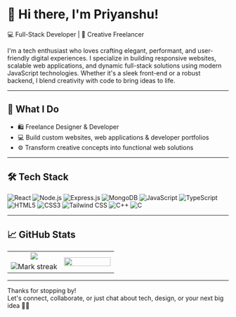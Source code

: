 # 👋 Hi there, I'm Priyanshu!

💻 Full-Stack Developer | 🎨 Creative Freelancer

I'm a tech enthusiast who loves crafting elegant, performant, and user-friendly digital experiences. I specialize in building responsive websites, scalable web applications, and dynamic full-stack solutions using modern JavaScript technologies. Whether it's a sleek front-end or a robust backend, I blend creativity with code to bring ideas to life.

---

## 💼 What I Do

- 🛍 Freelance Designer & Developer  
- 💻 Build custom websites, web applications & developer portfolios  
- ⚙️ Transform creative concepts into functional web solutions  

---

## 🛠 Tech Stack

![React](https://img.shields.io/badge/-React-61DAFB?logo=react&logoColor=white&style=flat)
![Node.js](https://img.shields.io/badge/-Node.js-339933?logo=node.js&logoColor=white&style=flat)
![Express.js](https://img.shields.io/badge/-Express-black?logo=express&logoColor=white&style=flat)
![MongoDB](https://img.shields.io/badge/-MongoDB-47A248?logo=mongodb&logoColor=white&style=flat)
![JavaScript](https://img.shields.io/badge/-JavaScript-F7DF1E?logo=javascript&logoColor=black&style=flat)
![TypeScript](https://img.shields.io/badge/-TypeScript-3178C6?logo=typescript&logoColor=white&style=flat)
![HTML5](https://img.shields.io/badge/-HTML5-E34F26?logo=html5&logoColor=white&style=flat)
![CSS3](https://img.shields.io/badge/-CSS3-1572B6?logo=css3&logoColor=white&style=flat)
![Tailwind CSS](https://img.shields.io/badge/-TailwindCSS-38B2AC?logo=tailwind-css&logoColor=white&style=flat)
![C++](https://img.shields.io/badge/-C++-00599C?logo=c%2B%2B&logoColor=white&style=flat)
![C](https://img.shields.io/badge/-C-007396?logo=C&logoColor=white&style=flat)

---

## 📈 GitHub Stats

<table>
  <tbody>
    <tr border="none">
    <td width="50%" align="center">
      <img align="center" src="https://github-readme-stats.vercel.app/api?username=Priyanshubasu0902&show_icons=true&theme=radical&show_icons=true&count_private=true"" />
    </td>
    <td rowspan='2' align="center">
      <img align="center" width="100%" src="https://github-readme-stats.vercel.app/api/top-langs/?username=Priyanshubasu0902&theme=radical&hide_border=false&no-bg=true&no-frame=true&langs_count=6" />
    </td>
  </tr>
  <tr border="none">
    <td align="center" width="50%" align="center">
      <img alt="Mark streak" src="https://github-readme-streak-stats-five-roan.vercel.app?user=Priyanshubasu0902&theme=radical">
    </td>
  </tr>
  </tbody>
</table>

---

Thanks for stopping by!  
Let's connect, collaborate, or just chat about tech, design, or your next big idea 💬🚀
